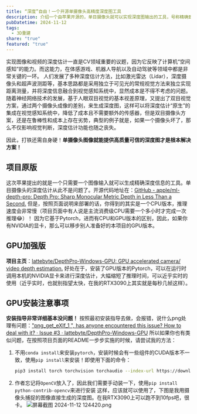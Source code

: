 ```yaml
---
title: “深度”自由！一个开源单摄像头高精度深度图工具
description: 介绍一个由苹果开源的，单目摄像头就可以实现深度图输出的工具，号称精确到发丝级！
pubDatetime: 2024-11-12
tags:
  - 3D重建
share: "true"
featured: "true"
---
```

实现图像和视频的深度估计一直是CV领域重要的议题，因为它反映了计算机“空间感知”的能力。而这能力，在体感游戏、机器人导航以及自动驾驶等领域中都是非常关键的一环。
人们发展了多种深度估计方法，比如激光雷达（Lidar），深度摄像头和超声波测距等，基本思路都是采用独立于可见光的常规视觉方法来独立实现距离测量，并将深度信息融合到视觉感知系统中，显然成本是不得不考虑的问题。随着神经网络技术的发展，基于人眼双目视觉的基本视差原理，又提出了双目视觉方案，通过两个摄像头成像的差别，来生成深度图，这样可以将深度估计“原生”的集成在视觉感知系统中，降低了成本且不需要额外的传感器，但是双目摄像头方案，还是在鲁棒性和成本上存在劣势，典型的例子就是，如果一个摄像头坏了，那么不仅影响视觉判断，深度估计功能也随之丧失。

因此，打铁还需自身硬！**单摄像头图像就能提供高质量可信的深度图才是根本解决方案！**
## 项目原版
这次苹果提出的就是一个只需要一个图像输入就可以生成精确深度信息的工具。单目摄像头的深度估计从此不是问题了。开源代码地址在：[GitHub - apple/ml-depth-pro: Depth Pro: Sharp Monocular Metric Depth in Less Than a Second.](https://github.com/apple/ml-depth-pro)
但是，按照页面说明来部署的话，你得到的其实是一个CPU版本，推理速度会非常慢（项目页面中有人说是主流消费级CPU需要一个多小时才完成一次推理😂）！
因为它基于Pytorch，进而有CPU和GPU版本的区别，因此，如果你有NVIDIA的显卡，那么可以移步别人准备好的本项目的GPU版本。
## GPU加强版
**项目主页**：[lattebyte/DepthPro-Windows-GPU: GPU accelerated camera/ video depth estimation.](https://github.com/lattebyte/DepthPro-Windows-GPU)
好处在于，安装了GPU版本的Pytorch，可以在运行时调用本机的NVIDIA显卡来进行深度估计，大幅缩短了推理时间，可以近乎实时的使用（近乎实时，也就别指望太快，在我的RTX3090上其实就是每秒几帧这样）。
## GPU安装注意事项
**安装指导非常详细基本没问题！** 按照最初安装指导去做，会报错，说什么png处理有问题：["png_get_eXIf_1 ", has anyone encountered this issue? How to deal with it? · Issue #3 · lattebyte/DepthPro-Windows-GPU](https://github.com/lattebyte/DepthPro-Windows-GPU/issues/3)
所以如果你也有类似问题，在按照项目页面的README一步步实施的时候，请尝试我的方法：
1. 不用`conda install`来安装`pytorch`，安装时候会有一些组件的CUDA版本不一致，使用`pip install`来安装！即使用下面的命令：
   ```bash
   pip3 install torch torchvision torchaudio --index-url https://download.pytorch.org/whl/cu118
	```

2. 作者忘记将`OpenCV`放入了，因此我们需要手动装一下，使用`pip install python-contrib-opencv`来进行安装
这样，应该就可以使用了，下图是我用摄像头捕捉的图像直接生成的深度图。在我RTX3090上可以跑不到10fps吧，很卡。
![屏幕截图 2024-11-12 124420.png](https://img.picui.cn/free/2024/11/12/6732dd35a44a8.png)